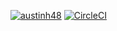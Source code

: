 [![austinh48](https://circleci.com/gh/austinh48/SSW567.svg?style=svg)](https://app.circleci.com/pipelines/github/austinh48/SSW567?branch=HW05a_Mocking)
[![CircleCI](https://dl.circleci.com/status-badge/img/gh/austinh48/SSW567/tree/HW05a_Mocking.svg?style=svg)](https://dl.circleci.com/status-badge/redirect/gh/austinh48/SSW567/tree/HW05a_Mocking)
